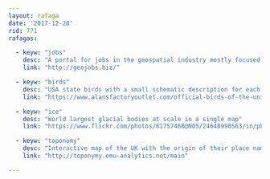 ```yaml
---
layout: rafaga
date: '2017-12-28'
rid: 771
rafagas:

  - keyw: "jobs"
    desc: "A portal for jobs in the geospatial industry mostly focused on the USA"
    link: "http://geojobs.biz/"

  - keyw: "birds"
    desc: "USA state birds with a small schematic description for each of them"
    link: "https://www.alansfactoryoutlet.com/official-birds-of-the-united-states"

  - keyw: "ice"
    desc: "World largest glacial bodies at scale in a single map"
    link: "https://www.flickr.com/photos/61757468@N05/24648990563/in/photostream/"

  - keyw: "toponomy"
    desc: "Interactive map of the UK with the origin of their place names"
    link: "http://toponymy.emu-analytics.net/main"

---
```

